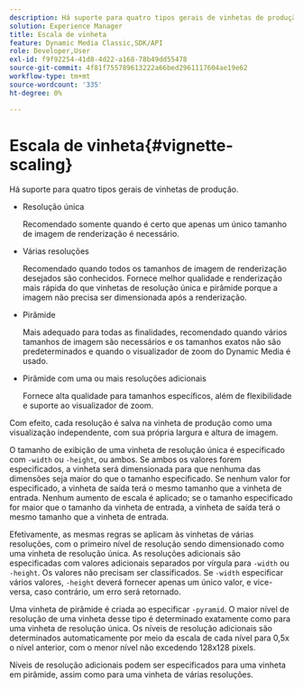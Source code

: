 ```yaml
---
description: Há suporte para quatro tipos gerais de vinhetas de produção.
solution: Experience Manager
title: Escala de vinheta
feature: Dynamic Media Classic,SDK/API
role: Developer,User
exl-id: f9f92254-41d8-4d22-a168-78b49dd55478
source-git-commit: 4f81f755789613222a66bed2961117604ae19e62
workflow-type: tm+mt
source-wordcount: '335'
ht-degree: 0%

---
```


# Escala de vinheta{#vignette-scaling}

Há suporte para quatro tipos gerais de vinhetas de produção.

* Resolução única

  Recomendado somente quando é certo que apenas um único tamanho de imagem de renderização é necessário.
* Várias resoluções

  Recomendado quando todos os tamanhos de imagem de renderização desejados são conhecidos. Fornece melhor qualidade e renderização mais rápida do que vinhetas de resolução única e pirâmide porque a imagem não precisa ser dimensionada após a renderização.
* Pirâmide

  Mais adequado para todas as finalidades, recomendado quando vários tamanhos de imagem são necessários e os tamanhos exatos não são predeterminados e quando o visualizador de zoom do Dynamic Media é usado.
* Pirâmide com uma ou mais resoluções adicionais

  Fornece alta qualidade para tamanhos específicos, além de flexibilidade e suporte ao visualizador de zoom.

Com efeito, cada resolução é salva na vinheta de produção como uma visualização independente, com sua própria largura e altura de imagem.

O tamanho de exibição de uma vinheta de resolução única é especificado com `-width` ou `-height`, ou ambos. Se ambos os valores forem especificados, a vinheta será dimensionada para que nenhuma das dimensões seja maior do que o tamanho especificado. Se nenhum valor for especificado, a vinheta de saída terá o mesmo tamanho que a vinheta de entrada. Nenhum aumento de escala é aplicado; se o tamanho especificado for maior que o tamanho da vinheta de entrada, a vinheta de saída terá o mesmo tamanho que a vinheta de entrada.

Efetivamente, as mesmas regras se aplicam às vinhetas de várias resoluções, com o primeiro nível de resolução sendo dimensionado como uma vinheta de resolução única. As resoluções adicionais são especificadas com valores adicionais separados por vírgula para `-width` ou `-height`. Os valores não precisam ser classificados. Se `-width` especificar vários valores, `-height` deverá fornecer apenas um único valor, e vice-versa, caso contrário, um erro será retornado.

Uma vinheta de pirâmide é criada ao especificar `-pyramid`. O maior nível de resolução de uma vinheta desse tipo é determinado exatamente como para uma vinheta de resolução única. Os níveis de resolução adicionais são determinados automaticamente por meio da escala de cada nível para 0,5x o nível anterior, com o menor nível não excedendo 128x128 pixels.

Níveis de resolução adicionais podem ser especificados para uma vinheta em pirâmide, assim como para uma vinheta de várias resoluções.
